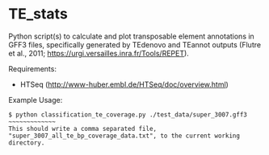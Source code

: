 TE_stats
========
Python script(s) to calculate and plot transposable element annotations in GFF3 files, specifically generated by TEdenovo and TEannot outputs (Flutre et al., 2011; https://urgi.versailles.inra.fr/Tools/REPET).

Requirements: 
  - HTSeq (http://www-huber.embl.de/HTSeq/doc/overview.html)

Example Usage:
~~~~~~~~~~~~~~
$ python classification_te_coverage.py ./test_data/super_3007.gff3
~~~~~~~~~~~~~
This should write a comma separated file, "super_3007_all_te_bp_coverage_data.txt", to the current working directory.
